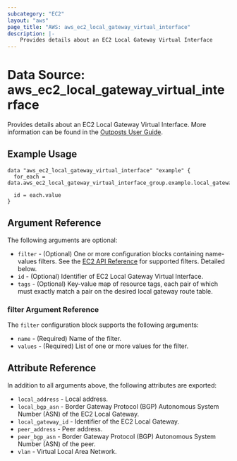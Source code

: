```yaml
---
subcategory: "EC2"
layout: "aws"
page_title: "AWS: aws_ec2_local_gateway_virtual_interface"
description: |-
    Provides details about an EC2 Local Gateway Virtual Interface
---
```


# Data Source: aws_ec2_local_gateway_virtual_interface

Provides details about an EC2 Local Gateway Virtual Interface. More information can be found in the [Outposts User Guide](https://docs.aws.amazon.com/outposts/latest/userguide/outposts-networking-components.html#routing).

## Example Usage

```hcl
data "aws_ec2_local_gateway_virtual_interface" "example" {
  for_each = data.aws_ec2_local_gateway_virtual_interface_group.example.local_gateway_virtual_interface_ids

  id = each.value
}
```

## Argument Reference

The following arguments are optional:

* `filter` - (Optional) One or more configuration blocks containing name-values filters. See the [EC2 API Reference](https://docs.aws.amazon.com/AWSEC2/latest/APIReference/API_DescribeLocalGatewayVirtualInterfaces.html) for supported filters. Detailed below.
* `id` - (Optional) Identifier of EC2 Local Gateway Virtual Interface.
* `tags` - (Optional) Key-value map of resource tags, each pair of which must exactly match a pair on the desired local gateway route table.

### filter Argument Reference

The `filter` configuration block supports the following arguments:

* `name` - (Required) Name of the filter.
* `values` - (Required) List of one or more values for the filter.

## Attribute Reference

In addition to all arguments above, the following attributes are exported:

* `local_address` - Local address.
* `local_bgp_asn` - Border Gateway Protocol (BGP) Autonomous System Number (ASN) of the EC2 Local Gateway.
* `local_gateway_id` - Identifier of the EC2 Local Gateway.
* `peer_address` - Peer address.
* `peer_bgp_asn` - Border Gateway Protocol (BGP) Autonomous System Number (ASN) of the peer.
* `vlan` - Virtual Local Area Network.
